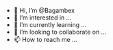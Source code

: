 - 👋 Hi, I’m @Bagambex
- 👀 I’m interested in ...
- 🌱 I’m currently learning ...
- 💞️ I’m looking to collaborate on ...
- 📫 How to reach me ...

<!---
Bagambex/Bagambex is a ✨ special ✨ repository because its `README.md` (this file) appears on your GitHub profile.
You can click the Preview link to take a look at your changes.
--->

